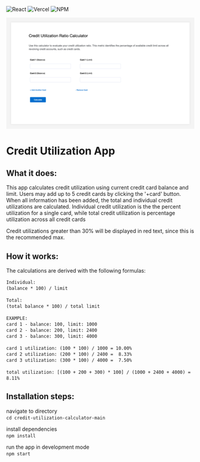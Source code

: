 ![React](https://img.shields.io/badge/react-%2320232a.svg?style=for-the-badge&logo=react&logoColor=%2361DAFB) ![Vercel](https://img.shields.io/badge/vercel-%23000000.svg?style=for-the-badge&logo=vercel&logoColor=white) ![NPM](https://img.shields.io/badge/NPM-%23CB3837.svg?style=for-the-badge&logo=npm&logoColor=white)

![Credit Utilization](credit-util.png)


# Credit Utilization App

## What it does:
This app calculates credit utilization using current credit card balance and limit.
Users may add up to 5 credit cards by clicking the '+card' button.
When all information has been added, the total and individual credit utilizations are calculated.
Individual credit utilization is the the percent utilization for a single card, while
total credit utilization is percentage utilization across all credit cards

Credit utilizations greater than 30% will be displayed in red text, since this is the recommended max.

## How it works:
The calculations are derived with the following formulas:

    Individual:
    (balance * 100) / limit

    Total:
    (total balance * 100) / total limit

    EXAMPLE:
    card 1 - balance: 100, limit: 1000
    card 2 - balance: 200, limit: 2400
    card 3 - balance: 300, limit: 4000

    card 1 utilization: (100 * 100) / 1000 = 10.00%
    card 2 utilization: (200 * 100) / 2400 =  8.33%
    card 3 utilization: (300 * 100) / 4000 =  7.50%

    total utilization: [(100 + 200 + 300) * 100] / (1000 + 2400 + 4000) = 8.11%


## Installation steps:

navigate to directory  
`cd credit-utilization-calculator-main`

install dependencies  
`npm install`

run the app in development mode  
`npm start`
